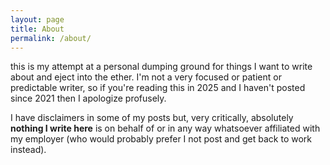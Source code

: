 ```yaml
---
layout: page
title: About
permalink: /about/
---
```


this is my attempt at a personal dumping ground for things I want to write about and eject into the ether. I'm not a very focused or patient or predictable writer, so if you're reading this in 2025 and I haven't posted since 2021 then I apologize profusely.

I have disclaimers in some of my posts but, very critically, absolutely **nothing I write here** is on behalf of or in any way whatsoever affiliated with my employer (who would probably prefer I not post and get back to work instead).